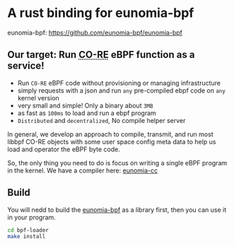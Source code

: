 # A rust binding for eunomia-bpf

eunomia-bpf: https://github.com/eunomia-bpf/eunomia-bpf


## Our target: Run <abbr title="Compile Once - Run Everywhere">CO-RE</abbr> eBPF function as a service!

- Run `CO-RE` eBPF code without provisioning or managing infrastructure
- simply requests with a json and run `any` pre-compiled ebpf code on `any` kernel version
- very small and simple! Only a binary about `3MB`
- as fast as `100ms` to load and run a ebpf program
- `Distributed` and `decentralized`, No compile helper server

In general, we develop an approach to compile, transmit, and run most libbpf CO-RE objects with some user space config meta data to help us load and operator the eBPF byte code.

So, the only thing you need to do is focus on writing a single eBPF program in the kernel. We have a compiler here: [eunomia-cc](../eunomia-cc)


## Build

You will nedd to build the [eunomia-bpf](https://github.com/eunomia-bpf/eunomia-bpf) as a library first, then you can use it in your program.

```sh
cd bpf-loader
make install
```
